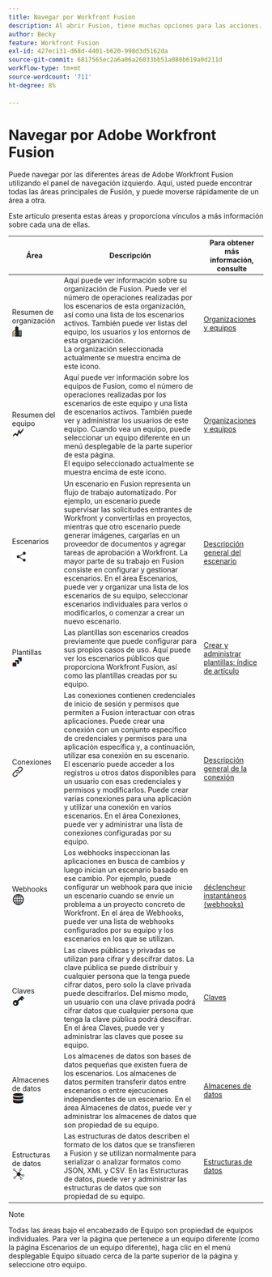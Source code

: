 ```yaml
---
title: Navegar por Workfront Fusion
description: Al abrir Fusion, tiene muchas opciones para las acciones. Este artículo le ayuda a comprender a dónde ir desde aquí.
author: Becky
feature: Workfront Fusion
exl-id: 427ec131-d68d-4401-b620-998d3d5162da
source-git-commit: 6817565ec2a6a06a26033bb51a080b619a0d211d
workflow-type: tm+mt
source-wordcount: '711'
ht-degree: 8%

---
```


# Navegar por Adobe Workfront Fusion

Puede navegar por las diferentes áreas de Adobe Workfront Fusion utilizando el panel de navegación izquierdo. Aquí, usted puede encontrar todas las áreas principales de Fusión, y puede moverse rápidamente de un área a otra.

Este artículo presenta estas áreas y proporciona vínculos a más información sobre cada una de ellas.

| Área | Descripción | Para obtener más información, consulte |
|---|---|---|
| Resumen de organización <br> ![Icono de organización](assets/org-icon.png) | Aquí puede ver información sobre su organización de Fusion. Puede ver el número de operaciones realizadas por los escenarios de esta organización, así como una lista de los escenarios activos. También puede ver listas del equipo, los usuarios y los entornos de esta organización.<br>La organización seleccionada actualmente se muestra encima de este icono. | [Organizaciones y equipos](/help/workfront-fusion/set-up-and-manage-workfront-fusion/set-up-and-manage-orgs-and-teams/set-up-orgs-teams-and-users/org-and-team-overview.md) |
| Resumen del equipo <br> ![Icono de equipo](assets/team-icon.png) | Aquí puede ver información sobre los equipos de Fusion, como el número de operaciones realizadas por los escenarios de este equipo y una lista de escenarios activos. También puede ver y administrar los usuarios de este equipo. Cuando vea un equipo, puede seleccionar un equipo diferente en un menú desplegable de la parte superior de esta página.<br>El equipo seleccionado actualmente se muestra encima de este icono. | [Organizaciones y equipos](/help/workfront-fusion/set-up-and-manage-workfront-fusion/set-up-and-manage-orgs-and-teams/set-up-orgs-teams-and-users/org-and-team-overview.md) |
| Escenarios <br> ![Icono de escenarios](assets/scenarios-icon.png) | Un escenario en Fusion representa un flujo de trabajo automatizado. Por ejemplo, un escenario puede supervisar las solicitudes entrantes de Workfront y convertirlas en proyectos, mientras que otro escenario puede generar imágenes, cargarlas en un proveedor de documentos y agregar tareas de aprobación a Workfront. La mayor parte de su trabajo en Fusion consiste en configurar y gestionar escenarios. En el área Escenarios, puede ver y organizar una lista de los escenarios de su equipo, seleccionar escenarios individuales para verlos o modificarlos, o comenzar a crear un nuevo escenario. | [Descripción general del escenario](/help/workfront-fusion/get-started-with-fusion/understand-fusion/scenario-overview.md) |
| Plantillas <br> ![Icono de plantillas](assets/templates-icon.png) | Las plantillas son escenarios creados previamente que puede configurar para sus propios casos de uso. Aquí puede ver los escenarios públicos que proporciona Workfront Fusion, así como las plantillas creadas por su equipo. | [Crear y administrar plantillas: índice de artículo](/help/workfront-fusion/create-and-manage-templates/create-manage-templates-toc.md) |
| Conexiones <br> ![Icono de conexiones](assets/connections-icon.png) | Las conexiones contienen credenciales de inicio de sesión y permisos que permiten a Fusion interactuar con otras aplicaciones. Puede crear una conexión con un conjunto específico de credenciales y permisos para una aplicación específica y, a continuación, utilizar esa conexión en su escenario. El escenario puede acceder a los registros u otros datos disponibles para un usuario con esas credenciales y permisos y modificarlos. Puede crear varias conexiones para una aplicación y utilizar una conexión en varios escenarios. En el área Conexiones, puede ver y administrar una lista de conexiones configuradas por su equipo. | [Descripción general de la conexión](/help/workfront-fusion/get-started-with-fusion/understand-fusion/connection-overview.md) |
| Webhooks <br> ![Icono de Webhooks](assets/webhooks-icon.png) | Los webhooks inspeccionan las aplicaciones en busca de cambios y luego inician un escenario basado en ese cambio. Por ejemplo, puede configurar un webhook para que inicie un escenario cuando se envíe un problema a un proyecto concreto de Workfront. En el área de Webhooks, puede ver una lista de webhooks configurados por su equipo y los escenarios en los que se utilizan. | [déclencheur instantáneos (webhooks)](/help/workfront-fusion/references/modules/webhooks-reference.md) |
| Claves <br> ![Icono de claves](assets/keys-icon.png) | Las claves públicas y privadas se utilizan para cifrar y descifrar datos. La clave pública se puede distribuir y cualquier persona que la tenga puede cifrar datos, pero solo la clave privada puede descifrarlos. Del mismo modo, un usuario con una clave privada podrá cifrar datos que cualquier persona que tenga la clave pública podrá descifrar. En el área Claves, puede ver y administrar las claves que posee su equipo. | [Claves](/help/workfront-fusion/references/modules/keys.md) |
| Almacenes de datos <br> ![Icono de almacenes de datos](assets/data-store-icon.png) | Los almacenes de datos son bases de datos pequeñas que existen fuera de los escenarios. Los almacenes de datos permiten transferir datos entre escenarios o entre ejecuciones independientes de un escenario. En el área Almacenes de datos, puede ver y administrar los almacenes de datos que son propiedad de su equipo. | [Almacenes de datos](/help/workfront-fusion/create-scenarios/map-data/data-stores.md) |
| Estructuras de datos <br> ![Icono de estructuras de datos](assets/data-structure-icon.png) | Las estructuras de datos describen el formato de los datos que se transfieren a Fusion y se utilizan normalmente para serializar o analizar formatos como JSON, XML y CSV. En las Estructuras de datos, puede ver y administrar las estructuras de datos que son propiedad de su equipo. | [Estructuras de datos](/help/workfront-fusion/references/mapping-panel/data-types/data-structures.md) |

>[!NOTE]
>
>Todas las áreas bajo el encabezado de Equipo son propiedad de equipos individuales. Para ver la página que pertenece a un equipo diferente (como la página Escenarios de un equipo diferente), haga clic en el menú desplegable Equipo situado cerca de la parte superior de la página y seleccione otro equipo.

